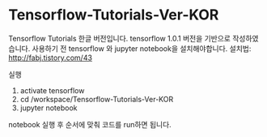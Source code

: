 # Tensorflow-Tutorials-Ver-KOR
Tensorflow Tutorials 한글 버전입니다. 
tensorflow 1.0.1 버전을 기반으로 작성하였습니다. 
사용하기 전 tensorflow 와 jupyter notebook을 설치해야합니다. 
설치법: http://fabj.tistory.com/43

실행
1. activate tensorflow
2. cd /workspace/Tensorflow-Tutorials-Ver-KOR
3. jupyter notebook

notebook 실행 후 순서에 맞춰 코드를 run하면 됩니다. 

